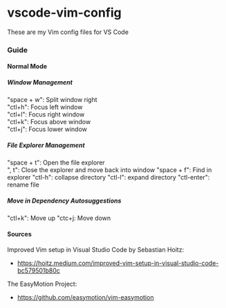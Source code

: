 # vscode-vim-config
These are my Vim config files for VS Code

### Guide

#### Normal Mode
##### Window Management
"space + w": Split window right \
"ctl+h": Focus left window \
"ctl+l": Focus right window \
"ctl+k": Focus above window \
"ctl+j": Focus lower window 

##### File Explorer Management
"space + t":  Open the file explorer \
", t": Close the explorer and move back into window
"space + f": Find in explorer
"ctl-h": collapse directory
"ctl-l": expand directory
"ctl-enter": rename file


##### Move in Dependency Autosuggestions
"ctl+k": Move up
"ctc+j: Move down

#### Sources

Improved Vim setup in Visual Studio Code by Sebastian Hoitz:
   - https://hoitz.medium.com/improved-vim-setup-in-visual-studio-code-bc579501b80c

The EasyMotion Project:
 - https://github.com/easymotion/vim-easymotion 